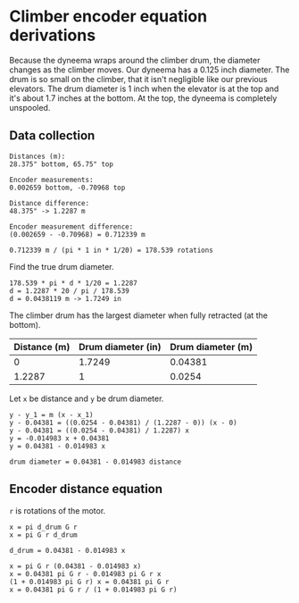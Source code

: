 Climber encoder equation derivations
====================================

Because the dyneema wraps around the climber drum, the diameter changes as the
climber moves. Our dyneema has a 0.125 inch diameter. The drum is so small on
the climber, that it isn't negligible like our previous elevators. The drum
diameter is 1 inch when the elevator is at the top and it's about 1.7 inches at
the bottom. At the top, the dyneema is completely unspooled.

Data collection
---------------

```
Distances (m):
28.375" bottom, 65.75" top

Encoder measurements:
0.002659 bottom, -0.70968 top

Distance difference:
48.375" -> 1.2287 m

Encoder measurement difference:
(0.002659 - -0.70968) = 0.712339 m

0.712339 m / (pi * 1 in * 1/20) = 178.539 rotations
```

Find the true drum diameter.

```
178.539 * pi * d * 1/20 = 1.2287
d = 1.2287 * 20 / pi / 178.539
d = 0.0438119 m -> 1.7249 in
```

The climber drum has the largest diameter when fully retracted (at the bottom).

| Distance (m) | Drum diameter (in) | Drum diameter (m) |
|--------------|--------------------|-------------------|
|            0 |             1.7249 |           0.04381 |
|       1.2287 |                  1 |            0.0254 |

Let `x` be distance and `y` be drum diameter.

```
y - y_1 = m (x - x_1)
y - 0.04381 = ((0.0254 - 0.04381) / (1.2287 - 0)) (x - 0)
y - 0.04381 = ((0.0254 - 0.04381) / 1.2287) x
y = -0.014983 x + 0.04381
y = 0.04381 - 0.014983 x

drum diameter = 0.04381 - 0.014983 distance
```

Encoder distance equation
-------------------------

`r` is rotations of the motor.

```
x = pi d_drum G r
x = pi G r d_drum

d_drum = 0.04381 - 0.014983 x

x = pi G r (0.04381 - 0.014983 x)
x = 0.04381 pi G r - 0.014983 pi G r x
(1 + 0.014983 pi G r) x = 0.04381 pi G r
x = 0.04381 pi G r / (1 + 0.014983 pi G r)
```
